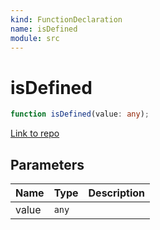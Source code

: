 ```yaml
---
kind: FunctionDeclaration
name: isDefined
module: src
---
```


# isDefined

```ts
function isDefined(value: any);
```

[Link to repo](https://github.com/ngneat/transloco/blob/master/projects/ngneat/transloco/src/lib/helpers.ts#L93-L95)

## Parameters

| Name  | Type  | Description |
| ----- | ----- | ----------- |
| value | `any` |             |
